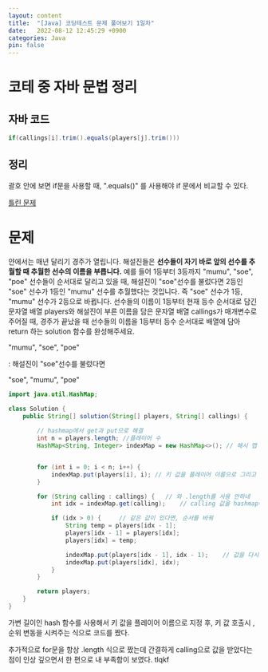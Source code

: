 ```yaml
---
layout: content
title:  "[Java] 코딩테스트 문제 풀어보기 1일차"
date:   2022-08-12 12:45:29 +0900
categories: Java
pin: false
---
```


# 코테 중 자바 문법 정리
## 자바 코드

```java
if(callings[i].trim().equals(players[j].trim()))

```

## 정리
괄호 안에 보면 if문을 사용할 때, ".equals()" 를 사용해야 if 문에서 비교할 수 있다.


[틀린 문제](https://school.programmers.co.kr/learn/courses/30/lessons/178871/solution_groups?language=java)



# 문제
얀에서는 매년 달리기 경주가 열립니다. 해설진들은 **선수들이 자기 바로 앞의 선수를 추월할 때 추월한 선수의 이름을 부릅니다.** 예를 들어 1등부터 3등까지 "mumu", "soe", "poe" 선수들이 순서대로 달리고 있을 때, 해설진이 "soe"선수를 불렀다면 2등인 "soe" 선수가 1등인 "mumu" 선수를 추월했다는 것입니다. 즉 "soe" 선수가 1등, "mumu" 선수가 2등으로 바뀝니다.
선수들의 이름이 1등부터 현재 등수 순서대로 담긴 문자열 배열 players와 해설진이 부른 이름을 담은 문자열 배열 callings가 매개변수로 주어질 때, 경주가 끝났을 때 선수들의 이름을 1등부터 등수 순서대로 배열에 담아 return 하는 solution 함수를 완성해주세요.

"mumu", "soe", "poe"

: 해설진이 "soe"선수를 불렀다면

"soe", "mumu", "poe"


```java
import java.util.HashMap;

class Solution {
    public String[] solution(String[] players, String[] callings) {
        
        // hashmap에서 get과 put으로 해결
        int n = players.length; //플레이어 수
        HashMap<String, Integer> indexMap = new HashMap<>(); // 해시 맵 선언


        for (int i = 0; i < n; i++) { 
            indexMap.put(players[i], i); // 키 값을 플레이어 이름으로 그리고 벨류를 순위로
        }

        for (String calling : callings) {   // 와 .length를 사용 안하네
            int idx = indexMap.get(calling);    // calling 값을 hashmap에 하나씩 넣다가 

            if (idx > 0) {     // 같은 값이 있다면, 순서를 바꿔
                String temp = players[idx - 1];
                players[idx - 1] = players[idx];
                players[idx] = temp;

                indexMap.put(players[idx - 1], idx - 1);    // 값을 다시 넣어줘
                indexMap.put(players[idx], idx);
            }
        }

        return players;
    }
}
```

가변 길이인 hash 함수를 사용해서 키 값을 플레이어 이름으로 지정 후,
키 값 호출시 , 순위 변동을 시켜주는 식으로 코드를 짰다.

추가적으로 for문을 항상 .length 식으로 짰는데 간결하게 calling으로 값을 받았다는 점이 인상 깊으면서 한 편으로 내 부족함이 보였다. tlqkf
